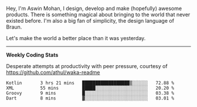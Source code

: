 Hey, I'm Aswin Mohan, I design, develop and make (hopefully) awesome products. There is something magical about bringing to the world that never existed before. I'm also a big fan of simplicity, the design language of Braun. 

Let's make the world a better place than it was yesterday.

<hr />

**Weekly Coding Stats**

Desperate attempts at productivity with peer pressure, courtesy of https://github.com/athul/waka-readme

<!--START_SECTION:waka-->
```text
Kotlin       3 hrs 21 mins   ██████████████████▒░░░░░░   72.88 % 
XML          55 mins         █████░░░░░░░░░░░░░░░░░░░░   20.20 % 
Groovy       9 mins          █░░░░░░░░░░░░░░░░░░░░░░░░   03.38 % 
Dart         8 mins          ▓░░░░░░░░░░░░░░░░░░░░░░░░   03.01 % 
```
<!--END_SECTION:waka-->
